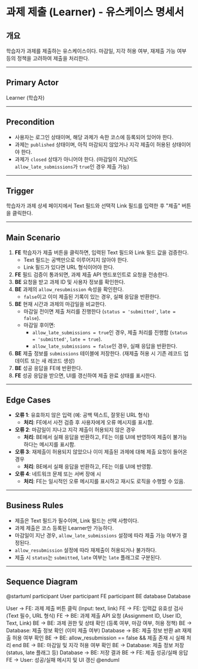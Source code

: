 # 과제 제출 (Learner) - 유스케이스 명세서

## 개요
학습자가 과제를 제출하는 유스케이스이다. 마감일, 지각 허용 여부, 재제출 가능 여부 등의 정책을 고려하여 제출을 처리한다.

---

## Primary Actor
Learner (학습자)

---

## Precondition
- 사용자는 로그인 상태이며, 해당 과제가 속한 코스에 등록되어 있어야 한다.
- 과제는 `published` 상태이며, 아직 마감되지 않았거나 지각 제출이 허용된 상태이어야 한다.
- 과제가 `closed` 상태가 아니어야 한다. (마감일이 지났어도 `allow_late_submissions`가 `true`인 경우 제출 가능)

---

## Trigger
학습자가 과제 상세 페이지에서 Text 필드와 선택적 Link 필드를 입력한 후 "제출" 버튼을 클릭한다.

---

## Main Scenario

1. **FE** 학습자가 제출 버튼을 클릭하면, 입력된 Text 필드와 Link 필드 값을 검증한다.
   - Text 필드는 공백만으로 이루어지지 않아야 한다.
   - Link 필드가 있다면 URL 형식이어야 한다.
2. **FE** 필드 검증이 통과되면, 과제 제출 API 엔드포인트로 요청을 전송한다.
3. **BE** 요청을 받고 과제 ID 및 사용자 정보를 확인한다.
4. **BE** 과제의 `allow_resubmission` 속성을 확인한다.
   - `false`이고 이미 제출된 기록이 있는 경우, 실패 응답을 반환한다.
5. **BE** 현재 시간과 과제의 마감일을 비교한다.
   - 마감일 전이면 제출 처리를 진행한다 (`status = 'submitted'`, `late = false`).
   - 마감일 후이면:
     - `allow_late_submissions = true`인 경우, 제출 처리를 진행함 (`status = 'submitted'`, `late = true`).
     - `allow_late_submissions = false`인 경우, 실패 응답을 반환한다.
6. **BE** 제출 정보를 `submissions` 테이블에 저장한다. (재제출 허용 시 기존 레코드 업데이트 또는 새 레코드 생성)
7. **BE** 성공 응답을 FE에 반환한다.
8. **FE** 성공 응답을 받으면, UI를 갱신하여 제출 완료 상태를 표시한다.

---

## Edge Cases

- **오류 1**: 유효하지 않은 입력 (예: 공백 텍스트, 잘못된 URL 형식)
  - **처리**: FE에서 사전 검증 후 사용자에게 오류 메시지를 표시함.
- **오류 2**: 마감일이 지나고 지각 제출이 허용되지 않은 경우
  - **처리**: BE에서 실패 응답을 반환하고, FE는 이를 UI에 반영하여 제출이 불가능하다는 메시지를 표시함.
- **오류 3**: 재제출이 허용되지 않았으나 이미 제출된 과제에 대해 제출 요청이 들어온 경우
  - **처리**: BE에서 실패 응답을 반환하고, FE는 이를 UI에 반영함.
- **오류 4**: 네트워크 문제 또는 서버 장애 시
  - **처리**: FE는 일시적인 오류 메시지를 표시하고 재시도 로직을 수행할 수 있음.

---

## Business Rules

- 제출은 Text 필드가 필수이며, Link 필드는 선택 사항이다.
- 과제 제출은 코스 등록된 Learner만 가능하다.
- 마감일이 지난 경우, `allow_late_submissions` 설정에 따라 제출 가능 여부가 결정된다.
- `allow_resubmission` 설정에 따라 재제출이 허용되거나 불가하다.
- 제출 시 `status`는 `submitted`, `late` 여부는 `late` 플래그로 구분된다.

---

## Sequence Diagram

@startuml
participant User
participant FE
participant BE
database Database

User -> FE: 과제 제출 버튼 클릭 (Input: text, link)
FE -> FE: 입력값 유효성 검사 (Text 필수, URL 형식)
FE -> BE: 과제 제출 API 요청 (Assignment ID, User ID, Text, Link)
BE -> BE: 과제 권한 및 상태 확인 (등록 여부, 마감 여부, 허용 정책)
BE -> Database: 제출 정보 확인 (이미 제출 여부)
Database -> BE: 제출 정보 반환
alt 재제출 허용 여부 확인
    BE -> BE: allow_resubmission == false && 제출 존재 시 실패 처리
end
BE -> BE: 마감일 및 지각 허용 여부 확인
BE -> Database: 제출 정보 저장 (status, late 플래그 등)
Database -> BE: 저장 결과
BE -> FE: 제출 성공/실패 응답
FE -> User: 성공/실패 메시지 및 UI 갱신
@enduml
